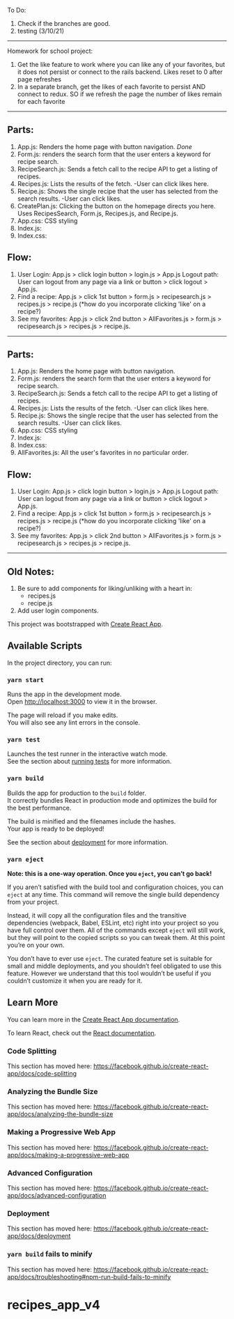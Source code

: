 To Do:

1. Check if the branches are good.
2. testing (3/10/21)

---

Homework for school project:

1. Get the like feature to work where you can like any of your favorites, but it does not persist or connect to the rails backend. Likes reset to 0 after page refreshes
2. In a separate branch, get the likes of each favorite to persist AND connect to redux. SO if we refresh the page the number of likes remain for each favorite

---

## Parts:

1. App.js: Renders the home page with button navigation. _Done_
2. Form.js: renders the search form that the user enters a keyword for recipe search.
3. RecipeSearch.js: Sends a fetch call to the recipe API to get a listing of recipes.
4. Recipes.js: Lists the results of the fetch.
   -User can click likes here.
5. Recipe.js: Shows the single recipe that the user has selected from the search results.
   -User can click likes.
6. CreatePlan.js: Clicking the button on the homepage directs you here. Uses RecipesSearch,
   Form.js, Recipes.js, and Recipe.js.
7. App.css: CSS styling
8. Index.js:
9. Index.css:

## Flow:

1. User Login: App.js > click login button > login.js > App.js
   Logout path: User can logout from any page via a link or button > click logout > App.js.
2. Find a recipe: App.js > click 1st button > form.js > recipesearch.js > recipes.js > recipe.js (\*how do you incorporate clicking 'like' on a recipe?)
3. See my favorites: App.js > click 2nd button > AllFavorites.js > form.js > recipesearch.js > recipes.js > recipe.js.

---

## Parts:

1. App.js: Renders the home page with button navigation.
2. Form.js: renders the search form that the user enters a keyword for recipe search.
3. RecipeSearch.js: Sends a fetch call to the recipe API to get a listing of recipes.
4. Recipes.js: Lists the results of the fetch.
   -User can click likes here.
5. Recipe.js: Shows the single recipe that the user has selected from the search results.
   -User can click likes.
6. App.css: CSS styling
7. Index.js:
8. Index.css:
9. AllFavorites.js: All the user's favorites in no particular order.

## Flow:

1. User Login: App.js > click login button > login.js > App.js
   Logout path: User can logout from any page via a link or button > click logout > App.js.
2. Find a recipe: App.js > click 1st button > form.js > recipesearch.js > recipes.js > recipe.js (\*how do you incorporate clicking 'like' on a recipe?)
3. See my favorites: App.js > click 2nd button > AllFavorites.js > form.js > recipesearch.js > recipes.js > recipe.js.

---

## Old Notes:

1. Be sure to add components for liking/unliking with a heart in:
   - recipes.js
   - recipe.js
2. Add user login components.

This project was bootstrapped with [Create React App](https://github.com/facebook/create-react-app).

## Available Scripts

In the project directory, you can run:

### `yarn start`

Runs the app in the development mode.<br />
Open [http://localhost:3000](http://localhost:3000) to view it in the browser.

The page will reload if you make edits.<br />
You will also see any lint errors in the console.

### `yarn test`

Launches the test runner in the interactive watch mode.<br />
See the section about [running tests](https://facebook.github.io/create-react-app/docs/running-tests) for more information.

### `yarn build`

Builds the app for production to the `build` folder.<br />
It correctly bundles React in production mode and optimizes the build for the best performance.

The build is minified and the filenames include the hashes.<br />
Your app is ready to be deployed!

See the section about [deployment](https://facebook.github.io/create-react-app/docs/deployment) for more information.

### `yarn eject`

**Note: this is a one-way operation. Once you `eject`, you can’t go back!**

If you aren’t satisfied with the build tool and configuration choices, you can `eject` at any time. This command will remove the single build dependency from your project.

Instead, it will copy all the configuration files and the transitive dependencies (webpack, Babel, ESLint, etc) right into your project so you have full control over them. All of the commands except `eject` will still work, but they will point to the copied scripts so you can tweak them. At this point you’re on your own.

You don’t have to ever use `eject`. The curated feature set is suitable for small and middle deployments, and you shouldn’t feel obligated to use this feature. However we understand that this tool wouldn’t be useful if you couldn’t customize it when you are ready for it.

## Learn More

You can learn more in the [Create React App documentation](https://facebook.github.io/create-react-app/docs/getting-started).

To learn React, check out the [React documentation](https://reactjs.org/).

### Code Splitting

This section has moved here: https://facebook.github.io/create-react-app/docs/code-splitting

### Analyzing the Bundle Size

This section has moved here: https://facebook.github.io/create-react-app/docs/analyzing-the-bundle-size

### Making a Progressive Web App

This section has moved here: https://facebook.github.io/create-react-app/docs/making-a-progressive-web-app

### Advanced Configuration

This section has moved here: https://facebook.github.io/create-react-app/docs/advanced-configuration

### Deployment

This section has moved here: https://facebook.github.io/create-react-app/docs/deployment

### `yarn build` fails to minify

This section has moved here: https://facebook.github.io/create-react-app/docs/troubleshooting#npm-run-build-fails-to-minify

# recipes_app_v4
